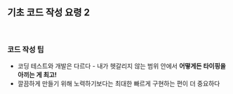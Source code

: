 ## 기초 코드 작성 요령 2

<br/>

### 코드 작성 팁

- 코딩 테스트와 개발은 다르다 - 내가 헷갈리지 않는 범위 안에서 **어떻게든 타이핑을 아끼는 게 최고!**
- 깔끔하게 만들기 위해 노력하기보다는 최대한 빠르게 구현하는 편이 더 중요하다
